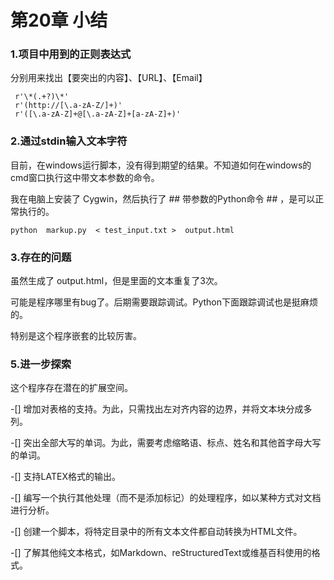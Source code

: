 # 第20章  小结

### 1.项目中用到的正则表达式

分别用来找出【要突出的内容】、【URL】、【Email】

```
 r'\*(.+?)\*'
 r'(http://[\.a-zA-Z/]+)'
 r'([\.a-zA-Z]+@[\.a-zA-Z]+[a-zA-Z]+)'
```

### 2.通过stdin输入文本字符

目前，在windows运行脚本，没有得到期望的结果。不知道如何在windows的cmd窗口执行这中带文本参数的命令。

我在电脑上安装了 Cygwin，然后执行了 ## 带参数的Python命令 ## ，是可以正常执行的。

```
python  markup.py  < test_input.txt >  output.html 
```

### 3.存在的问题

虽然生成了 output.html，但是里面的文本重复了3次。

可能是程序哪里有bug了。后期需要跟踪调试。Python下面跟踪调试也是挺麻烦的。

特别是这个程序嵌套的比较厉害。

### 5.进一步探索

这个程序存在潜在的扩展空间。

-[] 增加对表格的支持。为此，只需找出左对齐内容的边界，并将文本块分成多列。

-[] 突出全部大写的单词。为此，需要考虑缩略语、标点、姓名和其他首字母大写的单词。

-[] 支持LATEX格式的输出。

-[] 编写一个执行其他处理（而不是添加标记）的处理程序，如以某种方式对文档进行分析。

-[] 创建一个脚本，将特定目录中的所有文本文件都自动转换为HTML文件。

-[] 了解其他纯文本格式，如Markdown、reStructuredText或维基百科使用的格式。


